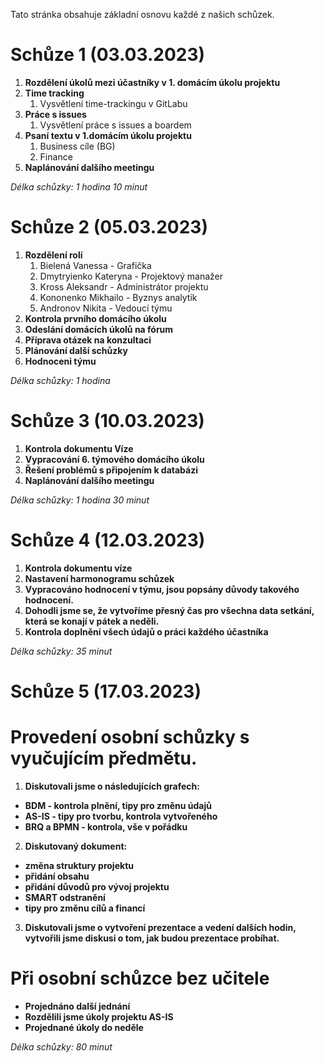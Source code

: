 Tato stránka obsahuje základní osnovu každé z našich schůzek.


# **Schůze 1 (03.03.2023)**

1. **Rozdělení úkolů mezi účastníky v 1. domácím úkolu projektu**  
2. **Time tracking**
   1. Vysvětlení time-trackingu v GitLabu   
3. **Práce s issues**
   1. Vysvětlení práce s issues a boardem  
4. **Psaní textu v 1.domácím úkolu projektu**
   1. Business cíle (BG) 
   2. Finance  
5. **Naplánování dalšího meetingu**

_Délka schůzky: 1 hodina 10 minut_ 

# **Schůze 2 (05.03.2023)**

1. **Rozdělení rolí** 
     1. Bielená Vanessa - Grafička
     2. Dmytryienko Kateryna - Projektový manažer
     3. Kross Aleksandr - Administrátor projektu
     4. Kononenko Mikhailo - Byznys analytik
     5. Andronov Nikita - Vedoucí týmu
2. **Kontrola prvního domácího úkolu**  
3. **Odeslání domácích úkolů na fórum**
4. **Příprava otázek na konzultaci**
5. **Plánování další schůzky**
6. **Hodnoceni týmu**

_Délka schůzky: 1 hodina_ 


# **Schůze 3 (10.03.2023)**

1. **Kontrola dokumentu Víze**
2. **Vypracování 6. týmového domácího úkolu**
3. **Řešení problémů s připojením k databázi**
4. **Naplánování dalšího meetingu**

_Délka schůzky: 1 hodina 30 minut_ 




# **Schůze 4 (12.03.2023)**

1. **Kontrola dokumentu víze** 
2. **Nastavení harmonogramu schůzek**
3. **Vypracováno hodnocení v týmu, jsou popsány důvody takového hodnocení.**
4. **Dohodli jsme se, že vytvoříme přesný čas pro všechna data setkání, která se konají v pátek a neděli.**
5. **Kontrola doplnění všech údajů o práci každého účastníka**

_Délka schůzky: 35 minut_ 







# **Schůze 5 (17.03.2023)**

# **Provedení osobní schůzky s vyučujícím předmětu.**
1. **Diskutovali jsme o následujících grafech:**
- **BDM - kontrola plnění, tipy pro změnu údajů**
- **AS-IS - tipy pro tvorbu, kontrola vytvořeného**
- **BRQ a BPMN - kontrola, vše v pořádku**
2. **Diskutovaný dokument:**
- **změna struktury projektu**
- **přidání obsahu**
- **přidání důvodů pro vývoj projektu**
- **SMART odstranění**
- **tipy pro změnu cílů a financí**
3. **Diskutovali jsme o vytvoření prezentace a vedení dalších hodin, vytvořili jsme diskusi o tom, jak budou prezentace probíhat.**
# **Při osobní schůzce bez učitele**
- **Projednáno další jednání**
- **Rozdělili jsme úkoly projektu AS-IS**
- **Projednané úkoly do neděle**

_Délka schůzky: 80 minut_ 